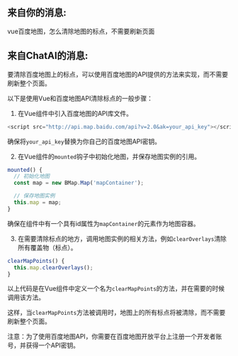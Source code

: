 ## 来自你的消息:
vue百度地图，怎么清除地图的标点，不需要刷新页面

## 来自ChatAI的消息:
要清除百度地图上的标点，可以使用百度地图的API提供的方法来实现，而不需要刷新整个页面。

以下是使用Vue和百度地图API清除标点的一般步骤：

1. 在Vue组件中引入百度地图的API库文件。

```javascript
<script src="http://api.map.baidu.com/api?v=2.0&ak=your_api_key"></script>
```

确保将`your_api_key`替换为你自己的百度地图API密钥。

2. 在Vue组件的`mounted`钩子中初始化地图，并保存地图实例的引用。

```javascript
mounted() {
  // 初始化地图
  const map = new BMap.Map('mapContainer');

  // 保存地图实例
  this.map = map;
}
```

确保在组件中有一个具有id属性为`mapContainer`的元素作为地图容器。

3. 在需要清除标点的地方，调用地图实例的相关方法，例如`clearOverlays`清除所有覆盖物（标点）。

```javascript
clearMapPoints() {
  this.map.clearOverlays();
}
```

以上代码是在Vue组件中定义一个名为`clearMapPoints`的方法，并在需要的时候调用该方法。

这样，当`clearMapPoints`方法被调用时，地图上的所有标点将被清除，而不需要刷新整个页面。

注意：为了使用百度地图API，你需要在百度地图开放平台上注册一个开发者账号，并获得一个API密钥。

